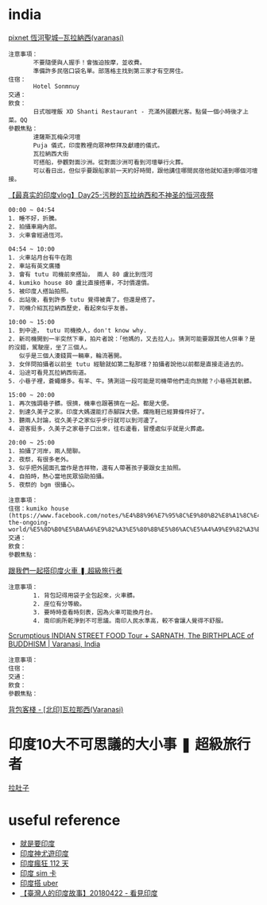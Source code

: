 # india

[pixnet 恆河聖城─瓦拉納西(varanasi)](http://m250275a.pixnet.net/blog/post/168004971-%5B%E5%8D%B0%E5%BA%A6%E6%97%A5%E8%A8%98%5D-%E6%81%86%E6%B2%B3%E8%81%96%E5%9F%8E%E2%94%80%E7%93%A6%E6%8B%89%E7%B4%8D%E8%A5%BF(varanasi))
    
```
注意事項：
       不要隨便與人握手！會強迫按摩，並收費。
       準備許多民宿口袋名單。部落格主找到第三家才有空房住。
住宿：
       Hotel Sonmnuy
交通：
飲食：
       日式咖哩飯 XD Shanti Restaurant - 充滿外國觀光客。點餐一個小時後才上菜。QQ
參觀焦點：
       達薩斯瓦梅朵河壇
       Puja 儀式，印度教裡向眾神祭拜及獻禮的儀式。
       瓦拉納西大街
       可搭船，參觀對面沙洲。從對面沙洲可看到河壇舉行火葬。
       可以看日出，但似乎要跟船家前一天約好時間，跟他講住哪間民宿他就知道到哪個河壇接。
```

[【最真实的印度vlog】Day25-污秽的瓦拉纳西和不神圣的恒河夜祭](https://www.youtube.com/watch?v=a6TJKXBAlBw)

```
00:00 ~ 04:54
1. 睡不好，折騰。
2. 拍攝車廂內部。
3. 火車會經過恆河。

04:54 ~ 10:00
1. 火車站月台有牛在跑
2. 車站有英文廣播
3. 會有 tutu 司機前來搭訕， 兩人 80 盧比到恆河
4. kumiko house 80 盧比直接搭車，不討價還價。
5. 被印度人搭訕拍照。
6. 出站後，看到許多 tutu 覺得被貴了。但還是搭了。
7. 司機介紹瓦拉納西歷史，看起來似乎友善。

10:00 ~ 15:00
1. 到中途， tutu 司機換人，don't know why.
2. 新司機開到一半突然下車，拍片者說：「他媽的，又去拉人」。猜測可能要跟其他人併車？是的沒錯，駕駛座，坐了三個人。
   似乎是三個人湊錢買一輛車，輪流著開。
3. 女伴問拍攝者以前坐 tutu 經驗就如第二點那樣？拍攝者說他以前都是直接走過去的。
4. 沿途可看見瓦拉納西街道。
5. 小巷子裡，蒼蠅爆多。有羊、牛。猜測這一段可能是司機帶他們走向旅館？小巷極其骯髒。

15:00 ~ 20:00
1. 再次強調巷子髒。很擠，機車也跟著擠在一起。都是大便。
2. 到達久美子之家。印度大媽還能打赤腳踩大便。爛拖鞋已經算條件好了。
3. 聽兩人討論，從久美子之家似乎步行就可以到河邊了。
4. 遊客挺多，久美子之家巷子口出來，往右邊看，冒煙處似乎就是火葬處。

20:00 ~ 25:00
1. 拍攝了河岸，兩人閒聊。
2. 夜祭，有很多老外。
3. 似乎把外國面孔當作是吉祥物，還有人帶著孩子要跟女主拍照。
4. 自拍時，熱心當地民眾協助拍攝。
5. 夜祭的 bgm 很攝心。

注意事項：
住宿：kumiko house (https://www.facebook.com/notes/%E4%B8%96%E7%95%8C%E9%80%B2%E8%A1%8C%E4%B8%AD-the-ongoing-world/%E5%8D%B0%E5%BA%A6%E9%82%A3%E5%80%8B%E5%86%AC%E5%A4%A9%E9%82%A3%E4%BA%9B%E6%B2%92%E6%9C%89%E7%86%B1%E6%B0%B4%E7%9A%84%E5%8D%B0%E5%BA%A6%E6%97%85%E7%A4%BE/1015432245187132/)
交通：
飲食：
參觀焦點：
```

[跟我們一起搭印度火車 ❚ 超級旅行者](https://www.youtube.com/watch?v=R2960bmc5kE)

```
注意事項：
       1. 背包記得用袋子全包起來，火車髒。
       2. 座位有分等級。
       3. 要時時查看時刻表，因為火車可能換月台。
       4. 南印廁所乾淨到不可思議。南印人民水準高，較不會讓人覺得不舒服。
```

[Scrumptious INDIAN STREET FOOD Tour + SARNATH, The BIRTHPLACE of BUDDHISM | Varanasi, India](https://www.youtube.com/watch?v=Ez0Mh6nfmGc)

```
注意事項：
住宿：
交通：
飲食：
參觀焦點：
```

[背包客棧 - [北印]瓦拉那西(Varanasi)](https://www.backpackers.com.tw/forum/showthread.php?t=3962)

# 印度10大不可思議的大小事 ❚ 超級旅行者
[拉肚子](https://youtu.be/yxGm7JG07FU?t=26m33s)


# useful reference
* [就是要印度](https://yaoindia.com/archives/19730)
* [印度神尤遊印度](https://www.facebook.com/yoyoindia2013/?hc_ref=ARTKaJT-3ESw1_JCXefqP6gtDNt5xc9a_yNnx3ZU4x0YQeHnF-7SdjGQsXfu3FZ4RY4&fref=nf)
* [印度瘋狂 112 天](https://www.youtube.com/watch?v=5jADdZEDt4I&list=PLCh_VulSoFzixrEYvtOQcaicojx02Oy-G&t=0s&index=2)
* [印度 sim 卡](https://www.aerobile.com/eshop/tw/%E5%8D%B0%E5%BA%A6-%E5%A4%A9-%E9%AB%98%E9%80%9F%E4%B8%8A%E7%B6%B2%E5%90%83%E5%88%B0%E9%A3%BD-sim%E5%8D%A1-%28a16%29-p-513.html)
* [印度搭 uber](https://www.backpackers.com.tw/forum/showthread.php?t=1940701)
* [【臺灣人的印度故事】20180422 - 看見印度](https://www.youtube.com/watch?v=BygH-rRqFKU&feature=youtu.be)
